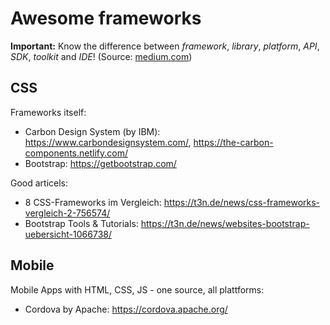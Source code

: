 # Awesome frameworks 

**Important:** Know the difference between *framework*, *library*, *platform*, *API*, *SDK*, *toolkit* and *IDE*!
(Source: [medium.com](https://medium.com/@shashvatshukla/framework-vs-library-vs-platform-vs-api-vs-sdk-vs-toolkits-vs-ide-50a9473999db))

## CSS

Frameworks itself:

- Carbon Design System (by IBM): https://www.carbondesignsystem.com/, https://the-carbon-components.netlify.com/
- Bootstrap: https://getbootstrap.com/

Good articels:

- 8 CSS-Frameworks im Vergleich: https://t3n.de/news/css-frameworks-vergleich-2-756574/
- Bootstrap Tools & Tutorials: https://t3n.de/news/websites-bootstrap-uebersicht-1066738/

## Mobile

Mobile Apps with HTML, CSS, JS - one source, all plattforms:

- Cordova by Apache: https://cordova.apache.org/
